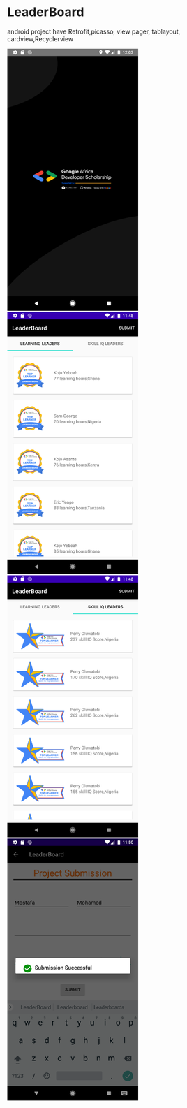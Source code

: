 # LeaderBoard
android project have Retrofit,picasso, view pager, tablayout, cardview,Recyclerview


<img src="Screenshot_1599861837.png" width="300" > <img src="Screenshot_1599860886.png" width="300" > <img src="Screenshot_1599860904.png" width="300"> <img src="Screenshot_1599861029.png" width="300" >
